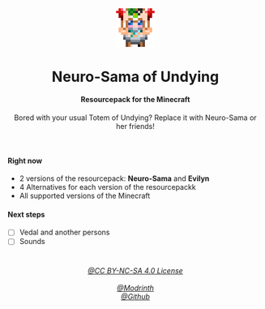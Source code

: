 <div align=center>
<img src="./page/neuro-orig.png" width=15%>
<h1 align=center> Neuro-Sama of Undying </h1>
<h4> Resourcepack for the Minecraft </h4>
</div>

<p align=center> Bored with your usual Totem of Undying? Replace it with Neuro-Sama or her friends! </p>

<br>

<h4> Right now </h4>

- 2 versions of the resourcepack: **Neuro-Sama** and **Evilyn**
- 4 Alternatives for each version of the resourcepackk
- All supported versions of the Minecraft

<h4> Next steps </h4>

- [ ] Vedal and another persons
- [ ] Sounds

<h1> </h1>

<div align=center>
<h6>
	<a href="https://creativecommons.org/licenses/by-nc-sa/4.0"> @CC BY-NC-SA 4.0 License </a>
    <br>
    <br>
    <a href="https://modrinth.com/resourcepack/neurosama-of-undying"> @Modrinth</a>
    <br>
    <a href="https://github.com/ami-amai/neurosama-of-undying">@Github </a>
</h6>
</div>